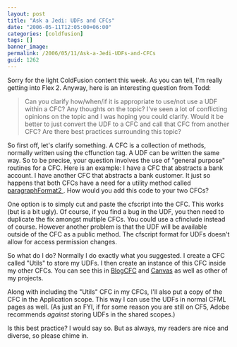 ```yaml
---
layout: post
title: "Ask a Jedi: UDFs and CFCs"
date: "2006-05-11T12:05:00+06:00"
categories: [coldfusion]
tags: []
banner_image: 
permalink: /2006/05/11/Ask-a-Jedi-UDFs-and-CFCs
guid: 1262
---
```


Sorry for the light ColdFusion content this week. As you can tell, I'm really getting into Flex 2. Anyway, here is an interesting question from Todd:

<blockquote>
Can you clarify how/when/if it is appropriate to use/not use a UDF within a CFC?  Any thoughts on the topic?  I've seen a lot of conflicting opinions on the topic and I was hoping you could clarify.  Would it be better to just convert the UDF to a CFC and call that CFC from another CFC?  Are there best practices surrounding this topic?
</blockquote>

So first off, let's clarify something. A CFC is a collection of methods, normally written using the cffunction tag. A UDF can be written the same way. So to be precise, your question involves the use of "general purpose" routines for a CFC. Here is an example: I have a CFC that abstracts a bank account. I have another CFC that abstracts a bank customer. It just so happens that both CFCs have a need for a utility method called <a href="http://www.cflib.org/udf.cfm/paragraphformat2">paragraphFormat2 </a>. How would you add this code to your two CFCs?

One option is to simply cut and paste the cfscript into the CFC. This works (but is a bit ugly). Of course, if you find a bug in the UDF, you then need to duplicate the fix amongst multiple CFCs. You could use a cfinclude instead of course. However another problem is that the UDF will be available outside of the CFC as a public method. The cfscript format for UDFs doesn't allow for access permission changes. 

So what do I do? Normally I do exactly what you suggested. I create a CFC called "Utils" to store my UDFs. I then create an instance of this CFC inside my other CFCs. You can see this in <a href="http://ray.camdenfamily.com/projects/blogcfc">BlogCFC</a> and <a href="http://ray.camdenfamily.com/projects/canvas">Canvas</a> as well as other of my projects. 

Along with including the "Utils" CFC in my CFCs, I'll also put a copy of the CFC in the Application scope. This way I can use the UDFs in normal CFML pages as well. (As just an FYI, if for some reason you are still on CF5, Adobe recommends <i>against</i> storing UDFs in the shared scopes.)

Is this best practice? I would say so. But as always, my readers are nice and diverse, so please chime in.